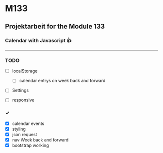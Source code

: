 # M133

## Projektarbeit for the Module 133

### Calendar with Javascript 👍

------------------------------

### TODO

- [ ] localStorage  
  - [ ] calendar entrys on week back and forward
- [ ] Settings
- [ ] responsive

 
###  ✓
- [x] calendar events
- [x] styling 
- [x] json request 
- [x] nav Week back and forward
- [x] bootstrap working          
